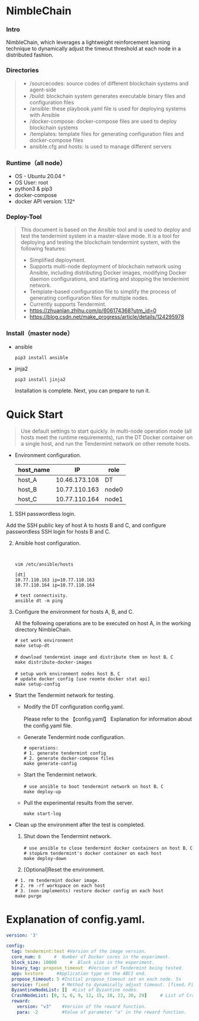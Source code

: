 # NimbleChain

### Intro
NimbleChain, which leverages a lightweight reinforcement learning technique to dynamically adjust the timeout threshold
at each node in a distributed fashion.

### Directories

> - /sourcecodes: source codes of different blockchain systems and agent-side
> - /build: blockchain system generates executable binary files and configuration files
> - /ansible: these playbook.yaml file is used for deploying systems with Ansible
> - /docker-compose: docker-compose files are used to deploy blockchain systems
> - /templates: template files for generating configuration files and docker-compose files
> - ansible.cfg and hosts: is used to manage different servers

### Runtime（all node）

- OS - Ubuntu 20.04 ^
- OS User: root
- python3 & pip3
- docker-compose
- docker API version: 1.12^

### Deploy-Tool

> This document is based on the Ansible tool and is used to deploy and test the tendermint system in a master-slave mode. It is a tool for deploying and testing the blockchain tendermint system, with the following features:
>
> - Simplified deployment.
> - Supports multi-node deployment of blockchain network using Ansible, including distributing Docker images, modifying Docker daemon configurations, and starting and stopping the tendermint network.
> - Template-based configuration file to simplify the process of generating configuration files for multiple nodes.
> - Currently supports Tendermint.
> - https://zhuanlan.zhihu.com/p/606174368?utm_id=0
> - https://blog.csdn.net/make_progress/article/details/124295978

### Install（master node）

- ansible

  ```shell
  pip3 install ansible
  ```
- jinja2

  ```shell
  pip3 install jinja2
  ```

  Installation is complete. Next, you can prepare to run it.

# Quick Start

> Use default settings to start quickly. In multi-node operation mode (all hosts meet the runtime requirements), run the DT Docker container on a single host, and run the Tendermint network on other remote hosts.

- Environment configuration.

  | host_name | IP            | role  |
    |-----------|---------------|-------|
  | host_A    | 10.46.173.108 | DT    |
  | host_B    | 10.77.110.163 | node0 |
  | host_C    | 10.77.110.164 | node1 |


1. SSH passwordless login.

Add the SSH public key of host A to hosts B and C, and configure passwordless SSH login for hosts B and C.

2. Ansible host configuration.

   ```shell


   vim /etc/ansible/hosts

   [dt]
   10.77.110.163 ip=10.77.110.163
   10.77.110.164 ip=10.77.110.164

   # test connectivity.
   ansible dt -m ping
   ```
3. Configure the environment for hosts A, B, and C.

   All the following operations are to be executed on host A, in the working directory NimbleChain.

   ```shell
   # set work environment 
   make setup-dt

   # download tendermint image and distribute them on host B、C 
   make distribute-docker-images

   # setup work environment nodes host B、C
   # update docker config [use reomte docker stat api]
   make setup-config
   ```
- Start the Tendermint network for testing.

    - Modify the DT configuration config.yaml.

      Please refer to the 【config.yaml】 Explanation for information about the config.yaml file.
    - Generate Tendermint node configuration.

      ```shell
      # operations:
      # 1. generate tendermint config
      # 2. generate docker-compose files 
      make generate-config
      ```
    - Start the Tendermint network.

      ```shell
      # use ansible to boot tendermint network on host B、C
      make deploy-up
      ```
    - Pull the experimental results from the server.
      ```shell
      make start-log
      ```
- Clean up the environment after the test is completed.

    1. Shut down the Tendermint network.

       ```shell
       # use ansible to close tendermint docker containers on host B、C
       # stop&rm tendermint's docker container on each host
       make deploy-down
       ```
    2. [Optional]Reset the environment.

  ```shell
  # 1. rm tendermint docker image.
  # 2. rm -rf workspace on each host
  # 3. (non-implements) restore docker config on each host
  make purge
  ```
  
# Explanation of config.yaml.

```yaml
version: '3'

config:
  tag: tendermint:test #Version of the image version.
  core_num: 8     #  Number of Docker cores in the experiment.
  block_size: 10000     #  Block size in the experiment.
  binary_tag: propose_timeout  #Version of Tendermint being tested.
  app: kvstore     #Application type on the ABCI end.
  propose_timeout: 5 #Initial propose_timeout set on each node. 5s
  service: fixed     # Method to dynamically adjust timeout. [fixed、FireLedger、NimbleChain-J、NimbleChain-NA、NimbleChain-Full]
  ByzantineNodeList: []  #List of Byzantine nodes.
  CrashNodeList: [0, 3, 6, 9, 12, 15, 18, 22, 26, 29]     # List of Crash nodes.
  reward:
    version: "v3"    #Version of the reward function.
    para: -2         #Value of parameter "a" in the reward function.
```